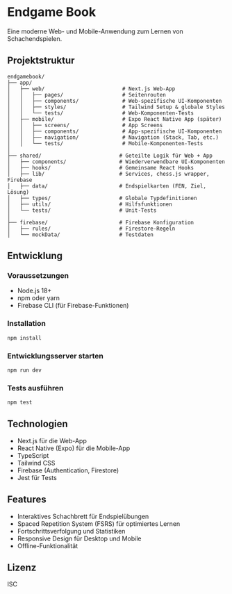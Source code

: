 # Endgame Book

Eine moderne Web- und Mobile-Anwendung zum Lernen von Schachendspielen.

## Projektstruktur

```
endgamebook/
├── app/
│   ├── web/                         # Next.js Web-App
│   │   ├── pages/                   # Seitenrouten
│   │   ├── components/              # Web-spezifische UI-Komponenten
│   │   ├── styles/                  # Tailwind Setup & globale Styles
│   │   └── tests/                   # Web-Komponenten-Tests
│   ├── mobile/                      # Expo React Native App (später)
│   │   ├── screens/                 # App Screens
│   │   ├── components/              # App-spezifische UI-Komponenten
│   │   ├── navigation/              # Navigation (Stack, Tab, etc.)
│   │   └── tests/                   # Mobile-Komponenten-Tests
│
├── shared/                         # Geteilte Logik für Web + App
│   ├── components/                 # Wiederverwendbare UI-Komponenten
│   ├── hooks/                      # Gemeinsame React Hooks
│   ├── lib/                        # Services, chess.js wrapper, Firebase
│   ├── data/                       # Endspielkarten (FEN, Ziel, Lösung)
│   ├── types/                      # Globale Typdefinitionen
│   ├── utils/                      # Hilfsfunktionen
│   └── tests/                      # Unit-Tests
│
├── firebase/                       # Firebase Konfiguration
│   ├── rules/                      # Firestore-Regeln
│   └── mockData/                   # Testdaten
```

## Entwicklung

### Voraussetzungen

- Node.js 18+
- npm oder yarn
- Firebase CLI (für Firebase-Funktionen)

### Installation

```bash
npm install
```

### Entwicklungsserver starten

```bash
npm run dev
```

### Tests ausführen

```bash
npm test
```

## Technologien

- Next.js für die Web-App
- React Native (Expo) für die Mobile-App
- TypeScript
- Tailwind CSS
- Firebase (Authentication, Firestore)
- Jest für Tests

## Features

- Interaktives Schachbrett für Endspielübungen
- Spaced Repetition System (FSRS) für optimiertes Lernen
- Fortschrittsverfolgung und Statistiken
- Responsive Design für Desktop und Mobile
- Offline-Funktionalität

## Lizenz

ISC 